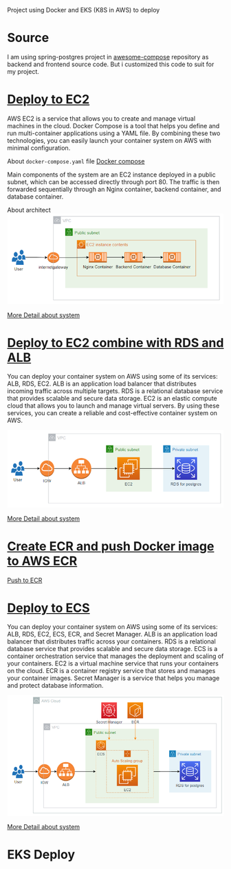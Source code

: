Project using Docker and EKS (K8S in AWS) to deploy

# Source

I am  using spring-postgres project in [awesome-compose](https://github.com/dockersamples/awesome-compose) repository as backend and frontend source code. But i customized this code to suit for my project.

# [Deploy to EC2](./EC2/README.md)

AWS EC2 is a service that allows you to create and manage virtual machines in the cloud. Docker Compose is a tool that helps you define and run multi-container applications using a YAML file. By combining these two technologies, you can easily launch your container system on AWS with minimal configuration.

About `docker-compose.yaml` file [Docker compose](./docker-compose/README.md)

Main components of the system are an EC2 instance deployed in a public subnet, which can be accessed directly through port 80. The traffic is then forwarded sequentially through an Nginx container, backend container, and database container.

About architect 
![Deploy to EC2 Architecture](./EC2/architecture.png)

[More Detail about system](./EC2/README.md)

# [Deploy to EC2 combine with RDS and ALB](./EC2-ALB-RDS/README.md)

You can deploy your container system on AWS using some of its services: ALB, RDS, EC2. ALB is an application load balancer that distributes incoming traffic across multiple targets. RDS is a relational database service that provides scalable and secure data storage. EC2 is an elastic compute cloud that allows you to launch and manage virtual servers. By using these services, you can create a reliable and cost-effective container system on AWS.

![Deploy to EC2 Architecture](./EC2-ALB-RDS/architecture.png)

[More Detail about system](./EC2-ALB-RDS/README.md)

# [Create ECR and push Docker image to AWS ECR](./ECR/README.md)

[Push to ECR](./ECR/README.md)

# [Deploy to ECS](./ECS-ALB-RDS/README.md)

You can deploy your container system on AWS using some of its services: ALB, RDS, EC2, ECS, ECR, and Secret Manager. ALB is an application load balancer that distributes traffic across your containers. RDS is a relational database service that provides scalable and secure data storage. ECS is a container orchestration service that manages the deployment and scaling of your containers. EC2 is a virtual machine service that runs your containers on the cloud. ECR is a container registry service that stores and manages your container images. Secret Manager is a service that helps you manage and protect database information.

![Deploy to EC2 Architecture](./ECS-ALB-RDS/architect.png)

[More Detail about system](./ECS-ALB-RDS/README.md)

# EKS Deploy
